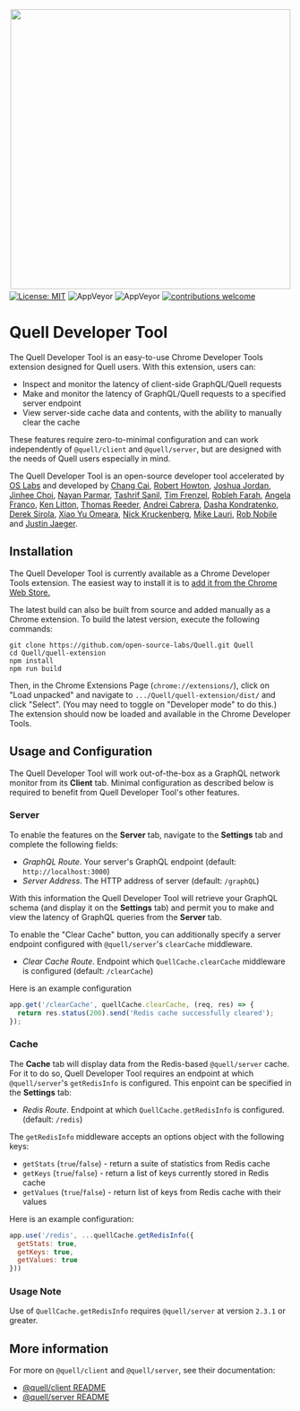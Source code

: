 <p align="center"><img src="../demo/client/src/images/quell_logos/QUELL-nested-LG@0.75x.png" width='500' style="margin-top: 10px; margin-bottom: -10px;"></p>

[![License: MIT](https://img.shields.io/badge/License-MIT-yellow.svg)](https://github.com/open-source-labs/Quell/blob/master/LICENSE)
![AppVeyor](https://img.shields.io/badge/build-passing-brightgreen.svg)
![AppVeyor](https://img.shields.io/badge/version-1.0.0-blue.svg)
[![contributions welcome](https://img.shields.io/badge/contributions-welcome-brightgreen.svg?style=flat)](https://github.com/open-source-labs/Quell/issues)

# Quell Developer Tool

The Quell Developer Tool is an easy-to-use Chrome Developer Tools extension designed for Quell users. With this extension, users can:
  - Inspect and monitor the latency of client-side GraphQL/Quell requests
  - Make and monitor the latency of GraphQL/Quell requests to a specified server endpoint
  - View server-side cache data and contents, with the ability to manually clear the cache

These features require zero-to-minimal configuration and can work independently of `@quell/client` and `@quell/server`, but are designed with the needs of Quell users especially in mind.

The Quell Developer Tool is an open-source developer tool accelerated by [OS Labs](https://github.com/open-source-labs) and developed by [Chang Cai](https://github.com/ccai89), [Robert Howton](https://github.com/roberthowton), [Joshua Jordan](https://github.com/jjordan-90), [Jinhee Choi](https://github.com/jcroadmovie), [Nayan Parmar](https://github.com/nparmar1), [Tashrif Sanil](https://github.com/tashrifsanil), [Tim Frenzel](https://github.com/TimFrenzel), [Robleh Farah](https://github.com/farahrobleh), [Angela Franco](https://github.com/ajfranco18), [Ken Litton](https://github.com/kenlitton), [Thomas Reeder](https://github.com/nomtomnom), [Andrei Cabrera](https://github.com/Andreicabrerao), [Dasha Kondratenko](https://github.com/dasha-k), [Derek Sirola](https://github.com/dsirola1), [Xiao Yu Omeara](https://github.com/xyomeara), [Nick Kruckenberg](https://github.com/kruckenberg), [Mike Lauri](https://github.com/MichaelLauri), [Rob Nobile](https://github.com/RobNobile) and [Justin Jaeger](https://github.com/justinjaeger).

## Installation

The Quell Developer Tool is currently available as a Chrome Developer Tools extension. The easiest way to install it is to [add it from the Chrome Web Store.](https://chrome.google.com/webstore/detail/quell-developer-tool/jnegkegcgpgfomoolnjjkmkippoellod)

The latest build can also be built from source and added manually as a Chrome extension. To build the latest version, execute the following commands:

```
git clone https://github.com/open-source-labs/Quell.git Quell
cd Quell/quell-extension
npm install
npm run build
```
Then, in the Chrome Extensions Page (`chrome://extensions/`), click on "Load unpacked" and navigate to `.../Quell/quell-extension/dist/` and click "Select". (You may need to toggle on "Developer mode" to do this.) The extension should now be loaded and available in the Chrome Developer Tools.

## Usage and Configuration

The Quell Developer Tool will work out-of-the-box as a GraphQL network monitor from its **Client** tab. Minimal configuration as described below is required to benefit from Quell Developer Tool's other features.

### Server

To enable the features on the **Server** tab, navigate to the **Settings** tab and complete the following fields:
  - *GraphQL Route*. Your server's GraphQL endpoint (default: `http://localhost:3000`)
  - *Server Address*. The HTTP address of server (default: `/graphQL`)

With this information the Quell Developer Tool will retrieve your GraphQL schema (and display it on the **Settings** tab) and permit you to make and view the latency of GraphQL queries from the **Server** tab.

To enable the "Clear Cache" button, you can additionally specify a server endpoint configured with `@quell/server`'s `clearCache` middleware.
  - *Clear Cache Route*. Endpoint which `QuellCache.clearCache` middleware is configured (default: `/clearCache`)

Here is an example configuration

```javascript
app.get('/clearCache', quellCache.clearCache, (req, res) => {
  return res.status(200).send('Redis cache successfully cleared');
});
```
### Cache

The **Cache** tab will display data from the Redis-based `@quell/server` cache. For it to do so, Quell Developer Tool requires an endpoint at which `@quell/server`'s `getRedisInfo` is configured. This enpoint can be specified in the **Settings** tab:
  - *Redis Route*. Endpoint at which `QuellCache.getRedisInfo` is configured. (default: `/redis`)

The `getRedisInfo` middleware accepts an options object with the following keys:
  - `getStats` (`true`/`false`) - return a suite of statistics from Redis cache
  - `getKeys` (`true`/`false`) - return a list of keys currently stored in Redis cache
  - `getValues` (`true`/`false`) - return list of keys from Redis cache with their values

Here is an example configuration:

```javascript
app.use('/redis', ...quellCache.getRedisInfo({
  getStats: true,
  getKeys: true,
  getValues: true
}))
```
### Usage Note

Use of `QuellCache.getRedisInfo` requires `@quell/server` at version `2.3.1` or greater.

## More information

For more on `@quell/client` and `@quell/server`, see their documentation:
- [@quell/client README](../quell-client/README.md)
- [@quell/server README](../quell-server/README.md)
